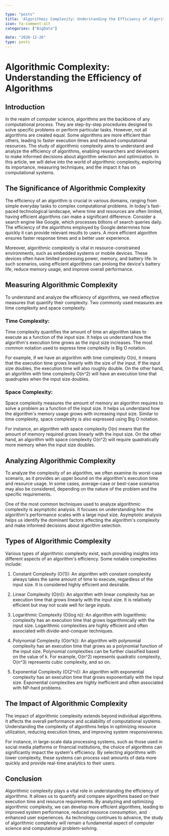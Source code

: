 ```yaml
---

type: "posts"
title: 'Algorithmic Complexity: Understanding the Efficiency of Algorithms'
icon: fa-comment-alt
categories: ["BigData"]

date: "2020-12-26"
type: posts
---
```





# Algorithmic Complexity: Understanding the Efficiency of Algorithms

## Introduction

In the realm of computer science, algorithms are the backbone of any computational process. They are step-by-step procedures designed to solve specific problems or perform particular tasks. However, not all algorithms are created equal. Some algorithms are more efficient than others, leading to faster execution times and reduced computational resources. The study of algorithmic complexity aims to understand and analyze the efficiency of algorithms, enabling researchers and developers to make informed decisions about algorithm selection and optimization. In this article, we will delve into the world of algorithmic complexity, exploring its importance, measuring techniques, and the impact it has on computational systems.

## The Significance of Algorithmic Complexity

The efficiency of an algorithm is crucial in various domains, ranging from simple everyday tasks to complex computational problems. In today's fast-paced technological landscape, where time and resources are often limited, having efficient algorithms can make a significant difference. Consider a search engine like Google, which processes billions of search queries daily. The efficiency of the algorithms employed by Google determines how quickly it can provide relevant results to users. A more efficient algorithm ensures faster response times and a better user experience.

Moreover, algorithmic complexity is vital in resource-constrained environments, such as embedded systems or mobile devices. These devices often have limited processing power, memory, and battery life. In such scenarios, using efficient algorithms can prolong the device's battery life, reduce memory usage, and improve overall performance.

## Measuring Algorithmic Complexity

To understand and analyze the efficiency of algorithms, we need effective measures that quantify their complexity. Two commonly used measures are time complexity and space complexity.

### Time Complexity:

Time complexity quantifies the amount of time an algorithm takes to execute as a function of the input size. It helps us understand how the algorithm's execution time grows as the input size increases. The most common notation used to express time complexity is Big O notation.

For example, if we have an algorithm with time complexity O(n), it means that the execution time grows linearly with the size of the input. If the input size doubles, the execution time will also roughly double. On the other hand, an algorithm with time complexity O(n^2) will have an execution time that quadruples when the input size doubles.

### Space Complexity:

Space complexity measures the amount of memory an algorithm requires to solve a problem as a function of the input size. It helps us understand how the algorithm's memory usage grows with increasing input size. Similar to time complexity, space complexity is also expressed using Big O notation.

For instance, an algorithm with space complexity O(n) means that the amount of memory required grows linearly with the input size. On the other hand, an algorithm with space complexity O(n^2) will require quadratically more memory when the input size doubles.

## Analyzing Algorithmic Complexity

To analyze the complexity of an algorithm, we often examine its worst-case scenario, as it provides an upper bound on the algorithm's execution time and resource usage. In some cases, average-case or best-case scenarios may also be considered, depending on the nature of the problem and the specific requirements.

One of the most common techniques used to analyze algorithmic complexity is asymptotic analysis. It focuses on understanding how the algorithm's performance scales with a large input size. Asymptotic analysis helps us identify the dominant factors affecting the algorithm's complexity and make informed decisions about algorithm selection.

## Types of Algorithmic Complexity

Various types of algorithmic complexity exist, each providing insights into different aspects of an algorithm's efficiency. Some notable complexities include:

1. Constant Complexity (O(1)):
An algorithm with constant complexity always takes the same amount of time to execute, regardless of the input size. It is considered highly efficient and desirable.

2. Linear Complexity (O(n)):
An algorithm with linear complexity has an execution time that grows linearly with the input size. It is relatively efficient but may not scale well for large inputs.

3. Logarithmic Complexity (O(log n)):
An algorithm with logarithmic complexity has an execution time that grows logarithmically with the input size. Logarithmic complexities are highly efficient and often associated with divide-and-conquer techniques.

4. Polynomial Complexity (O(n^k)):
An algorithm with polynomial complexity has an execution time that grows as a polynomial function of the input size. Polynomial complexities can be further classified based on the value of k. For example, O(n^2) represents quadratic complexity, O(n^3) represents cubic complexity, and so on.

5. Exponential Complexity (O(2^n)):
An algorithm with exponential complexity has an execution time that grows exponentially with the input size. Exponential complexities are highly inefficient and often associated with NP-hard problems.

## The Impact of Algorithmic Complexity

The impact of algorithmic complexity extends beyond individual algorithms. It affects the overall performance and scalability of computational systems. Understanding the complexity of algorithms helps in optimizing resource utilization, reducing execution times, and improving system responsiveness.

For instance, in large-scale data processing systems, such as those used in social media platforms or financial institutions, the choice of algorithms can significantly impact the system's efficiency. By selecting algorithms with lower complexity, these systems can process vast amounts of data more quickly and provide real-time analytics to their users.

## Conclusion

Algorithmic complexity plays a vital role in understanding the efficiency of algorithms. It allows us to quantify and compare algorithms based on their execution time and resource requirements. By analyzing and optimizing algorithmic complexity, we can develop more efficient algorithms, leading to improved system performance, reduced resource consumption, and enhanced user experiences. As technology continues to advance, the study of algorithmic complexity will remain a fundamental aspect of computer science and computational problem-solving.